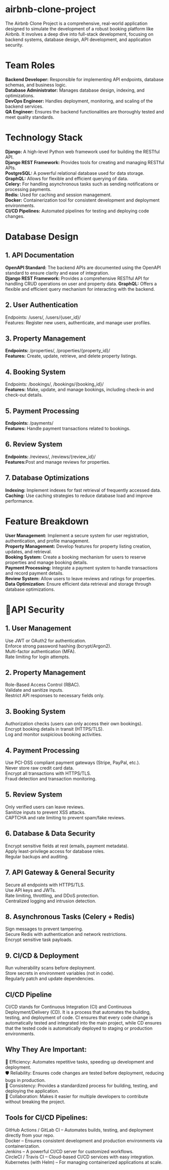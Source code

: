 # airbnb-clone-project
The Airbnb Clone Project is a comprehensive, real-world application designed to simulate the development of a robust booking platform like Airbnb. It involves a deep dive into full-stack development, focusing on backend systems, database design, API development, and application security. 

  <h1> Team Roles</h1>
<b>Backend Developer:</b> Responsible for implementing API endpoints, database schemas, and business logic.<br>
<b>Database Administrator:</b> Manages database design, indexing, and optimizations.<br>
<b>DevOps Engineer:</b> Handles deployment, monitoring, and scaling of the backend services.<br>
<b>QA Engineer:</b> Ensures the backend functionalities are thoroughly tested and meet quality standards.<br>

<h1>Technology Stack</h1>
<b>Django:</b> A high-level Python web framework used for building the RESTful API.<br>
<b>Django REST Framework:</b> Provides tools for creating and managing RESTful APIs.<br>
<b>PostgreSQL:</b> A powerful relational database used for data storage.<br>
<b>GraphQL:</b> Allows for flexible and efficient querying of data.<br>
<b>Celery:</b> For handling asynchronous tasks such as sending notifications or processing payments.<br>
<b>Redis:</b> Used for caching and session management.<br>
<b>Docker:</b> Containerization tool for consistent development and deployment environments.<br>
<b>CI/CD Pipelines:</b> Automated pipelines for testing and deploying code changes.<br>

<h1>Database Design</h1>
<h2>1. API Documentation</h2>
<b>OpenAPI Standard:</b> The backend APIs are documented using the OpenAPI standard to ensure clarity and ease of integration.<br>
<b>Django REST Framework:</b> Provides a comprehensive RESTful API for handling CRUD operations on user and property data.
<b>GraphQL:</b> Offers a flexible and efficient query mechanism for interacting with the backend.
<h2>2. User Authentication</h2>
Endpoints: /users/, /users/{user_id}/ <br>
Features: Register new users, authenticate, and manage user profiles.<br>
<h2>3. Property Management</h2>
<b>Endpoints:</b> /properties/, /properties/{property_id}/<br>
<b>Features:</b> Create, update, retrieve, and delete property listings.<br>
<h2>4. Booking System</h2
<b>Endpoints:</b> /bookings/, /bookings/{booking_id}/<br>
<b>Features:</b> Make, update, and manage bookings, including check-in and check-out details.<br>
<h2>5. Payment Processing</h2>
<b>Endpoints:</b> /payments/ <br>
<b>Features:</b> Handle payment transactions related to bookings.<br>
<h2>6. Review System</h2>
<b>Endpoints:</b> /reviews/, /reviews/{review_id}/<br>
<b>Features:</b>Post and manage reviews for properties.<br>
<h2>7. Database Optimizations</h2>
<b>Indexing:</b> Implement indexes for fast retrieval of frequently accessed data.<br>
<b>Caching:</b> Use caching strategies to reduce database load and improve performance.<br>
<h1>Feature Breakdown</h1>
<b>User Management:</b> Implement a secure system for user registration, authentication, and profile management.<br>
<b>Property Management:</b> Develop features for property listing creation, updates, and retrieval.<br>
<b>Booking System:</b> Create a booking mechanism for users to reserve properties and manage booking details.<br>
<b>Payment Processing:</b> Integrate a payment system to handle transactions and record payment details.<br>
<b>Review System:</b> Allow users to leave reviews and ratings for properties.<br>
<b>Data Optimization:</b> Ensure efficient data retrieval and storage through database optimizations.<br>

<h1>🔐API Security</h1>
<h2>1. User Management</h2>
Use JWT or OAuth2 for authentication.<br>
Enforce strong password hashing (bcrypt/Argon2).<br>
Multi-factor authentication (MFA).<br>
Rate limiting for login attempts.<br>

<h2>2. Property Management</h2>
Role-Based Access Control (RBAC).<br>
Validate and sanitize inputs.<br>
Restrict API responses to necessary fields only.<br>

<h2>3. Booking System</h2>
Authorization checks (users can only access their own bookings).<br>
Encrypt booking details in transit (HTTPS/TLS).<br>
Log and monitor suspicious booking activities.<br>

<h2>4. Payment Processing</h2>
Use PCI-DSS compliant payment gateways (Stripe, PayPal, etc.).<br>
Never store raw credit card data.<br>
Encrypt all transactions with HTTPS/TLS.<br>
Fraud detection and transaction monitoring.<br>

<h2>5. Review System</h2>
Only verified users can leave reviews.<br>
Sanitize inputs to prevent XSS attacks.<br>
CAPTCHA and rate limiting to prevent spam/fake reviews.<br>

<h2>6. Database & Data Security</h2>
Encrypt sensitive fields at rest (emails, payment metadata).<br>
Apply least-privilege access for database roles.<br>
Regular backups and auditing.<br>

<h2>7. API Gateway & General Security</h2>
Secure all endpoints with HTTPS/TLS.<br>
Use API keys and JWTs.<br>
Rate limiting, throttling, and DDoS protection.<br>
Centralized logging and intrusion detection.<br>

<h2>8. Asynchronous Tasks (Celery + Redis)</h2>
Sign messages to prevent tampering.<br>
Secure Redis with authentication and network restrictions.<br>
Encrypt sensitive task payloads.<br>

<h2>9. CI/CD & Deployment</h2>
Run vulnerability scans before deployment.<br>
Store secrets in environment variables (not in code).<br>
Regularly patch and update dependencies.<br>

<h2>CI/CD Pipeline</h2>
CI/CD stands for Continuous Integration (CI) and Continuous Deployment/Delivery (CD). It is a process that automates the building, testing, and deployment of code. CI ensures that every code change is automatically tested and integrated into the main project, while CD ensures that the tested code is automatically deployed to staging or production environments.

<h2>Why They Are Important:</h2>
🚀 Efficiency: Automates repetitive tasks, speeding up development and deployment.<br>
🛡️ Reliability: Ensures code changes are tested before deployment, reducing bugs in production.<br>
🔄 Consistency: Provides a standardized process for building, testing, and deploying the application. <br>
👥 Collaboration: Makes it easier for multiple developers to contribute without breaking the project.<br>

<h2>Tools for CI/CD Pipelines:</h2>
GitHub Actions / GitLab CI – Automates builds, testing, and deployment directly from your repo.<br>
Docker – Ensures consistent development and production environments via containerization.<br>
Jenkins – A powerful CI/CD server for customized workflows.<br>
CircleCI / Travis CI – Cloud-based CI/CD services with easy integration.<br>
Kubernetes (with Helm) – For managing containerized applications at scale.<br>
